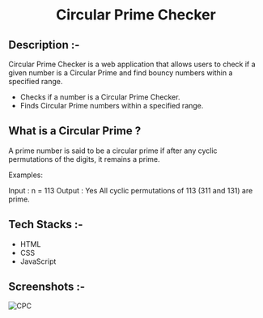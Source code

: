 # <p align="center">Circular Prime Checker</p>

## Description :-

Circular Prime Checker is a web application that allows users to check if a given number is a Circular Prime  and find bouncy numbers within a specified range.

* Checks if a number is a Circular Prime Checker.
* Finds Circular Prime  numbers within a specified range.

## What is a Circular Prime ?

 A prime number is said to be a circular prime if after any cyclic permutations of the digits, it remains a prime.

Examples:

Input : n = 113
Output : Yes
All cyclic permutations of 113 (311
and 131) are prime.

## Tech Stacks :-

- HTML
- CSS
- JavaScript

## Screenshots :-

![CPC](https://github.com/Rakesh9100/CalcDiverse/assets/125949765/34d359b2-23d5-456c-b88f-51fb413bebbc)


